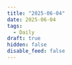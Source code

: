 ```yaml
---
title: "2025-06-04"
date: 2025-06-04
tags:
  - Daily
draft: true
hidden: false
disable_feed: false
---
```


